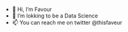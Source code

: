 - 👋 Hi, I’m Favour
- 👀 I’m lokking to be a Data Science
- 📫 You can reach me on twitter @thisfaveur

<!---
fobeten/fobeten is a ✨ special ✨ repository because its `README.md` (this file) appears on your GitHub profile.
You can click the Preview link to take a look at your changes.
--->
